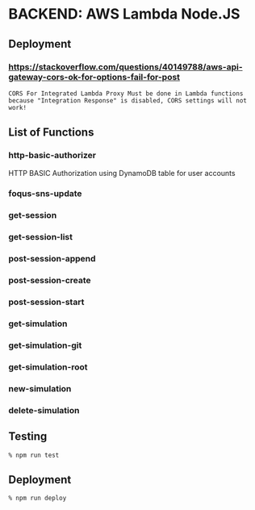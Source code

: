 # BACKEND: AWS Lambda Node.JS
## Deployment
### https://stackoverflow.com/questions/40149788/aws-api-gateway-cors-ok-for-options-fail-for-post
```
CORS For Integrated Lambda Proxy Must be done in Lambda functions
because "Integration Response" is disabled, CORS settings will not work!
```
## List of Functions
### http-basic-authorizer
HTTP BASIC Authorization using DynamoDB table for user accounts
### foqus-sns-update
### get-session
### get-session-list
### post-session-append
### post-session-create
### post-session-start
### get-simulation
### get-simulation-git
### get-simulation-root
### new-simulation
### delete-simulation
## Testing
```
% npm run test
```
## Deployment
```
% npm run deploy
```
